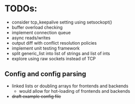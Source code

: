 # TODOs:

* consider tcp_keepalive setting using setsockopt()
* buffer overload checking
* implement connection queue
* async reads/writes
* output diff with conflict resolution policies
* implement unit testing framework
* split generic_list into list of strings and list of ints
* explore using raw sockets instead of TCP

## Config and config parsing

* linked lists or doubling arrays for frontends and backends
  * would allow for hot-loading of frontends and backends
* ~~draft example config file~~
